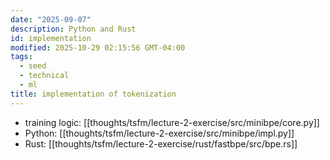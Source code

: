 ```yaml
---
date: "2025-09-07"
description: Python and Rust
id: implementation
modified: 2025-10-29 02:15:56 GMT-04:00
tags:
  - seed
  - technical
  - ml
title: implementation of tokenization
---
```


- training logic: [[thoughts/tsfm/lecture-2-exercise/src/minibpe/core.py]]
- Python: [[thoughts/tsfm/lecture-2-exercise/src/minibpe/impl.py]]
- Rust: [[thoughts/tsfm/lecture-2-exercise/rust/fastbpe/src/bpe.rs]]
